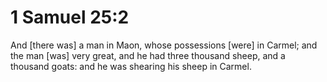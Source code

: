 # 1 Samuel 25:2

And [there was] a man in Maon, whose possessions [were] in Carmel; and the man [was] very great, and he had three thousand sheep, and a thousand goats: and he was shearing his sheep in Carmel.